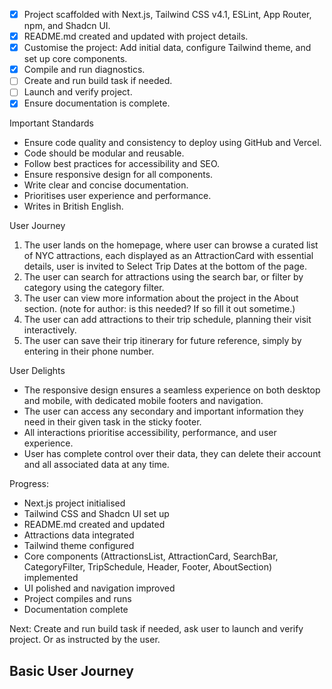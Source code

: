 - [x] Project scaffolded with Next.js, Tailwind CSS v4.1, ESLint, App Router, npm, and Shadcn UI.
- [x] README.md created and updated with project details.
- [x] Customise the project: Add initial data, configure Tailwind theme, and set up core components.
- [x] Compile and run diagnostics.
- [ ] Create and run build task if needed.
- [ ] Launch and verify project.
- [x] Ensure documentation is complete.

Important Standards
- Ensure code quality and consistency to deploy using GitHub and Vercel.
- Code should be modular and reusable.
- Follow best practices for accessibility and SEO.
- Ensure responsive design for all components.
- Write clear and concise documentation.
- Prioritises user experience and performance.
- Writes in British English.

User Journey
1. The user lands on the homepage, where user can browse a curated list of NYC attractions, each displayed as an AttractionCard with essential details, user is invited to Select Trip Dates at the bottom of the page.
2. The user can search for attractions using the search bar, or filter by category using the category filter.
3. The user can view more information about the project in the About section. (note for author: is this needed? If so fill it out sometime.)
4. The user can add attractions to their trip schedule, planning their visit interactively.
5. The user can save their trip itinerary for future reference, simply by entering in their phone number.

User Delights
- The responsive design ensures a seamless experience on both desktop and mobile, with dedicated mobile footers and navigation.
- The user can access any secondary and important information they need in their given task in the sticky footer.
- All interactions prioritise accessibility, performance, and user experience.
- User has complete control over their data, they can delete their account and all associated data at any time.

Progress:
- Next.js project initialised
- Tailwind CSS and Shadcn UI set up
- README.md created and updated
- Attractions data integrated
- Tailwind theme configured
- Core components (AttractionsList, AttractionCard, SearchBar, CategoryFilter, TripSchedule, Header, Footer, AboutSection) implemented
- UI polished and navigation improved
- Project compiles and runs
- Documentation complete

Next: Create and run build task if needed, ask user to launch and verify project. Or as instructed by the user. 

Basic User Journey
------------------

